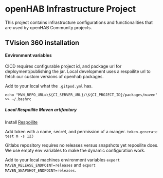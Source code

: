 # openHAB Infrastructure Project

This project contains infrastructure configurations and functionalities that are used by openHAB Community projects.

## TVision 360 installation

#### Environment variables
CICD requires configurable project id, and package url for deployment/publishing the jar. Local development uses a respoilite url to fetch our custom versions of openhab packages. 

Add to your local what the `.gitpod.yml` has.

```
echo "MVN_REPO_URL=\${CI_SERVER_URL}/\${CI_PROJECT_ID}/packages/maven" >> ~/.bashrc
```

##### Local Respoilite Maven artifactory

Install [Respoilite](https://reposilite.com/guide/about)

Add token with a name, secret, and permission of a manger. `token-generate test m -s 123`

Gitlabs repository requires no releases versus snapshots yet reposilite does.
We use empty env variables to make the dynamic configuration work.

Add to your local machines environment variables `export MAVEN_RELEASE_ENDPOINT=releases` and `export MAVEN_SNAPSHOT_ENDPOINT=releases`.